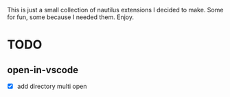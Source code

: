 This is just a small collection of nautilus extensions I decided to make.
Some for fun, some because I needed them. Enjoy.

# TODO
## open-in-vscode

- [x] add directory multi open
